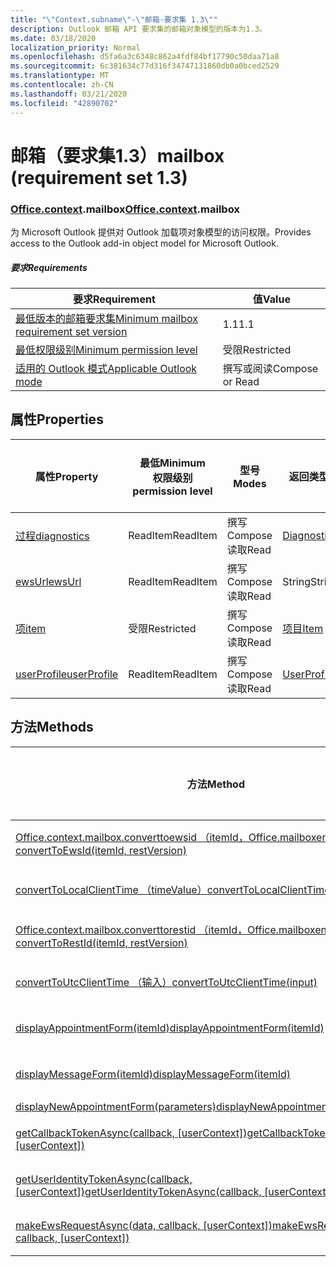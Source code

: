 ```yaml
---
title: "\"Context.subname\"-\"邮箱-要求集 1.3\""
description: Outlook 邮箱 API 要求集的邮箱对象模型的版本为1.3。
ms.date: 03/18/2020
localization_priority: Normal
ms.openlocfilehash: d5fa6a3c6348c862a4fdf84bf17790c50daa71a8
ms.sourcegitcommit: 6c381634c77d316f34747131860db0a0bced2529
ms.translationtype: MT
ms.contentlocale: zh-CN
ms.lasthandoff: 03/21/2020
ms.locfileid: "42890702"
---
```

# <a name="mailbox-requirement-set-13"></a><span data-ttu-id="5f395-103">邮箱（要求集1.3）</span><span class="sxs-lookup"><span data-stu-id="5f395-103">mailbox (requirement set 1.3)</span></span>

### <a name="officecontextmailbox"></a><span data-ttu-id="5f395-104">[Office](office.md)[.context](office.context.md).mailbox</span><span class="sxs-lookup"><span data-stu-id="5f395-104">[Office](office.md)[.context](office.context.md).mailbox</span></span>

<span data-ttu-id="5f395-105">为 Microsoft Outlook 提供对 Outlook 加载项对象模型的访问权限。</span><span class="sxs-lookup"><span data-stu-id="5f395-105">Provides access to the Outlook add-in object model for Microsoft Outlook.</span></span>

##### <a name="requirements"></a><span data-ttu-id="5f395-106">要求</span><span class="sxs-lookup"><span data-stu-id="5f395-106">Requirements</span></span>

|<span data-ttu-id="5f395-107">要求</span><span class="sxs-lookup"><span data-stu-id="5f395-107">Requirement</span></span>| <span data-ttu-id="5f395-108">值</span><span class="sxs-lookup"><span data-stu-id="5f395-108">Value</span></span>|
|---|---|
|[<span data-ttu-id="5f395-109">最低版本的邮箱要求集</span><span class="sxs-lookup"><span data-stu-id="5f395-109">Minimum mailbox requirement set version</span></span>](../../requirement-sets/outlook-api-requirement-sets.md)| <span data-ttu-id="5f395-110">1.1</span><span class="sxs-lookup"><span data-stu-id="5f395-110">1.1</span></span>|
|[<span data-ttu-id="5f395-111">最低权限级别</span><span class="sxs-lookup"><span data-stu-id="5f395-111">Minimum permission level</span></span>](../../../outlook/understanding-outlook-add-in-permissions.md)| <span data-ttu-id="5f395-112">受限</span><span class="sxs-lookup"><span data-stu-id="5f395-112">Restricted</span></span>|
|[<span data-ttu-id="5f395-113">适用的 Outlook 模式</span><span class="sxs-lookup"><span data-stu-id="5f395-113">Applicable Outlook mode</span></span>](../../../outlook/outlook-add-ins-overview.md#extension-points)| <span data-ttu-id="5f395-114">撰写或阅读</span><span class="sxs-lookup"><span data-stu-id="5f395-114">Compose or Read</span></span>|

## <a name="properties"></a><span data-ttu-id="5f395-115">属性</span><span class="sxs-lookup"><span data-stu-id="5f395-115">Properties</span></span>

| <span data-ttu-id="5f395-116">属性</span><span class="sxs-lookup"><span data-stu-id="5f395-116">Property</span></span> | <span data-ttu-id="5f395-117">最低</span><span class="sxs-lookup"><span data-stu-id="5f395-117">Minimum</span></span><br><span data-ttu-id="5f395-118">权限级别</span><span class="sxs-lookup"><span data-stu-id="5f395-118">permission level</span></span> | <span data-ttu-id="5f395-119">型号</span><span class="sxs-lookup"><span data-stu-id="5f395-119">Modes</span></span> | <span data-ttu-id="5f395-120">返回类型</span><span class="sxs-lookup"><span data-stu-id="5f395-120">Return type</span></span> | <span data-ttu-id="5f395-121">最低</span><span class="sxs-lookup"><span data-stu-id="5f395-121">Minimum</span></span><br><span data-ttu-id="5f395-122">要求集</span><span class="sxs-lookup"><span data-stu-id="5f395-122">requirement set</span></span> |
|---|---|---|---|:---:|
| [<span data-ttu-id="5f395-123">过程</span><span class="sxs-lookup"><span data-stu-id="5f395-123">diagnostics</span></span>](/javascript/api/outlook/office.mailbox?view=outlook-js-1.3#diagnostics) | <span data-ttu-id="5f395-124">ReadItem</span><span class="sxs-lookup"><span data-stu-id="5f395-124">ReadItem</span></span> | <span data-ttu-id="5f395-125">撰写</span><span class="sxs-lookup"><span data-stu-id="5f395-125">Compose</span></span><br><span data-ttu-id="5f395-126">读取</span><span class="sxs-lookup"><span data-stu-id="5f395-126">Read</span></span> | [<span data-ttu-id="5f395-127">Diagnostics</span><span class="sxs-lookup"><span data-stu-id="5f395-127">Diagnostics</span></span>](/javascript/api/outlook/office.diagnostics?view=outlook-js-1.3) | [<span data-ttu-id="5f395-128">1.1</span><span class="sxs-lookup"><span data-stu-id="5f395-128">1.1</span></span>](../requirement-set-1.1/outlook-requirement-set-1.1.md) |
| [<span data-ttu-id="5f395-129">ewsUrl</span><span class="sxs-lookup"><span data-stu-id="5f395-129">ewsUrl</span></span>](/javascript/api/outlook/office.mailbox?view=outlook-js-1.3#ewsurl) | <span data-ttu-id="5f395-130">ReadItem</span><span class="sxs-lookup"><span data-stu-id="5f395-130">ReadItem</span></span> | <span data-ttu-id="5f395-131">撰写</span><span class="sxs-lookup"><span data-stu-id="5f395-131">Compose</span></span><br><span data-ttu-id="5f395-132">读取</span><span class="sxs-lookup"><span data-stu-id="5f395-132">Read</span></span> | <span data-ttu-id="5f395-133">String</span><span class="sxs-lookup"><span data-stu-id="5f395-133">String</span></span> | [<span data-ttu-id="5f395-134">1.1</span><span class="sxs-lookup"><span data-stu-id="5f395-134">1.1</span></span>](../requirement-set-1.1/outlook-requirement-set-1.1.md) |
| [<span data-ttu-id="5f395-135">项</span><span class="sxs-lookup"><span data-stu-id="5f395-135">item</span></span>](office.context.mailbox.item.md) | <span data-ttu-id="5f395-136">受限</span><span class="sxs-lookup"><span data-stu-id="5f395-136">Restricted</span></span> | <span data-ttu-id="5f395-137">撰写</span><span class="sxs-lookup"><span data-stu-id="5f395-137">Compose</span></span><br><span data-ttu-id="5f395-138">读取</span><span class="sxs-lookup"><span data-stu-id="5f395-138">Read</span></span> | [<span data-ttu-id="5f395-139">项目</span><span class="sxs-lookup"><span data-stu-id="5f395-139">Item</span></span>](/javascript/api/outlook/office.item?view=outlook-js-1.3) | [<span data-ttu-id="5f395-140">1.1</span><span class="sxs-lookup"><span data-stu-id="5f395-140">1.1</span></span>](../requirement-set-1.1/outlook-requirement-set-1.1.md) |
| [<span data-ttu-id="5f395-141">userProfile</span><span class="sxs-lookup"><span data-stu-id="5f395-141">userProfile</span></span>](/javascript/api/outlook/office.mailbox?view=outlook-js-1.3#userprofile) | <span data-ttu-id="5f395-142">ReadItem</span><span class="sxs-lookup"><span data-stu-id="5f395-142">ReadItem</span></span> | <span data-ttu-id="5f395-143">撰写</span><span class="sxs-lookup"><span data-stu-id="5f395-143">Compose</span></span><br><span data-ttu-id="5f395-144">读取</span><span class="sxs-lookup"><span data-stu-id="5f395-144">Read</span></span> | [<span data-ttu-id="5f395-145">UserProfile</span><span class="sxs-lookup"><span data-stu-id="5f395-145">UserProfile</span></span>](/javascript/api/outlook/office.userprofile?view=outlook-js-1.3) | [<span data-ttu-id="5f395-146">1.1</span><span class="sxs-lookup"><span data-stu-id="5f395-146">1.1</span></span>](../requirement-set-1.1/outlook-requirement-set-1.1.md) |

## <a name="methods"></a><span data-ttu-id="5f395-147">方法</span><span class="sxs-lookup"><span data-stu-id="5f395-147">Methods</span></span>

| <span data-ttu-id="5f395-148">方法</span><span class="sxs-lookup"><span data-stu-id="5f395-148">Method</span></span> | <span data-ttu-id="5f395-149">最低</span><span class="sxs-lookup"><span data-stu-id="5f395-149">Minimum</span></span><br><span data-ttu-id="5f395-150">权限级别</span><span class="sxs-lookup"><span data-stu-id="5f395-150">permission level</span></span> | <span data-ttu-id="5f395-151">型号</span><span class="sxs-lookup"><span data-stu-id="5f395-151">Modes</span></span> | <span data-ttu-id="5f395-152">最低</span><span class="sxs-lookup"><span data-stu-id="5f395-152">Minimum</span></span><br><span data-ttu-id="5f395-153">要求集</span><span class="sxs-lookup"><span data-stu-id="5f395-153">requirement set</span></span> |
|---|---|---|:---:|
| [<span data-ttu-id="5f395-154">Office.context.mailbox.converttoewsid （itemId，Office.mailboxenums.restversion）</span><span class="sxs-lookup"><span data-stu-id="5f395-154">convertToEwsId(itemId, restVersion)</span></span>](/javascript/api/outlook/office.mailbox?view=outlook-js-1.3#converttoewsid-itemid--restversion-) | <span data-ttu-id="5f395-155">受限</span><span class="sxs-lookup"><span data-stu-id="5f395-155">Restricted</span></span> | <span data-ttu-id="5f395-156">撰写</span><span class="sxs-lookup"><span data-stu-id="5f395-156">Compose</span></span><br><span data-ttu-id="5f395-157">读取</span><span class="sxs-lookup"><span data-stu-id="5f395-157">Read</span></span> | [<span data-ttu-id="5f395-158">1.3</span><span class="sxs-lookup"><span data-stu-id="5f395-158">1.3</span></span>](../requirement-set-1.3/outlook-requirement-set-1.3.md) |
| [<span data-ttu-id="5f395-159">convertToLocalClientTime （timeValue）</span><span class="sxs-lookup"><span data-stu-id="5f395-159">convertToLocalClientTime(timeValue)</span></span>](/javascript/api/outlook/office.mailbox?view=outlook-js-1.3#converttolocalclienttime-timevalue-) | <span data-ttu-id="5f395-160">ReadItem</span><span class="sxs-lookup"><span data-stu-id="5f395-160">ReadItem</span></span> | <span data-ttu-id="5f395-161">撰写</span><span class="sxs-lookup"><span data-stu-id="5f395-161">Compose</span></span><br><span data-ttu-id="5f395-162">读取</span><span class="sxs-lookup"><span data-stu-id="5f395-162">Read</span></span> | [<span data-ttu-id="5f395-163">1.1</span><span class="sxs-lookup"><span data-stu-id="5f395-163">1.1</span></span>](../requirement-set-1.1/outlook-requirement-set-1.1.md) |
| [<span data-ttu-id="5f395-164">Office.context.mailbox.converttorestid （itemId，Office.mailboxenums.restversion）</span><span class="sxs-lookup"><span data-stu-id="5f395-164">convertToRestId(itemId, restVersion)</span></span>](/javascript/api/outlook/office.mailbox?view=outlook-js-1.3#converttorestid-itemid--restversion-) | <span data-ttu-id="5f395-165">受限</span><span class="sxs-lookup"><span data-stu-id="5f395-165">Restricted</span></span> | <span data-ttu-id="5f395-166">撰写</span><span class="sxs-lookup"><span data-stu-id="5f395-166">Compose</span></span><br><span data-ttu-id="5f395-167">读取</span><span class="sxs-lookup"><span data-stu-id="5f395-167">Read</span></span> | [<span data-ttu-id="5f395-168">1.3</span><span class="sxs-lookup"><span data-stu-id="5f395-168">1.3</span></span>](../requirement-set-1.3/outlook-requirement-set-1.3.md) |
| [<span data-ttu-id="5f395-169">convertToUtcClientTime （输入）</span><span class="sxs-lookup"><span data-stu-id="5f395-169">convertToUtcClientTime(input)</span></span>](/javascript/api/outlook/office.mailbox?view=outlook-js-1.3#converttoutcclienttime-input-) | <span data-ttu-id="5f395-170">ReadItem</span><span class="sxs-lookup"><span data-stu-id="5f395-170">ReadItem</span></span> | <span data-ttu-id="5f395-171">撰写</span><span class="sxs-lookup"><span data-stu-id="5f395-171">Compose</span></span><br><span data-ttu-id="5f395-172">读取</span><span class="sxs-lookup"><span data-stu-id="5f395-172">Read</span></span> | [<span data-ttu-id="5f395-173">1.1</span><span class="sxs-lookup"><span data-stu-id="5f395-173">1.1</span></span>](../requirement-set-1.1/outlook-requirement-set-1.1.md) |
| [<span data-ttu-id="5f395-174">displayAppointmentForm(itemId)</span><span class="sxs-lookup"><span data-stu-id="5f395-174">displayAppointmentForm(itemId)</span></span>](/javascript/api/outlook/office.mailbox?view=outlook-js-1.3#displayappointmentform-itemid-) | <span data-ttu-id="5f395-175">ReadItem</span><span class="sxs-lookup"><span data-stu-id="5f395-175">ReadItem</span></span> | <span data-ttu-id="5f395-176">撰写</span><span class="sxs-lookup"><span data-stu-id="5f395-176">Compose</span></span><br><span data-ttu-id="5f395-177">读取</span><span class="sxs-lookup"><span data-stu-id="5f395-177">Read</span></span> | [<span data-ttu-id="5f395-178">1.1</span><span class="sxs-lookup"><span data-stu-id="5f395-178">1.1</span></span>](../requirement-set-1.1/outlook-requirement-set-1.1.md) |
| [<span data-ttu-id="5f395-179">displayMessageForm(itemId)</span><span class="sxs-lookup"><span data-stu-id="5f395-179">displayMessageForm(itemId)</span></span>](/javascript/api/outlook/office.mailbox?view=outlook-js-1.3#displaymessageform-itemid-) | <span data-ttu-id="5f395-180">ReadItem</span><span class="sxs-lookup"><span data-stu-id="5f395-180">ReadItem</span></span> | <span data-ttu-id="5f395-181">撰写</span><span class="sxs-lookup"><span data-stu-id="5f395-181">Compose</span></span><br><span data-ttu-id="5f395-182">读取</span><span class="sxs-lookup"><span data-stu-id="5f395-182">Read</span></span> | [<span data-ttu-id="5f395-183">1.1</span><span class="sxs-lookup"><span data-stu-id="5f395-183">1.1</span></span>](../requirement-set-1.1/outlook-requirement-set-1.1.md) |
| [<span data-ttu-id="5f395-184">displayNewAppointmentForm(parameters)</span><span class="sxs-lookup"><span data-stu-id="5f395-184">displayNewAppointmentForm(parameters)</span></span>](/javascript/api/outlook/office.mailbox?view=outlook-js-1.3#displaynewappointmentform-parameters-) | <span data-ttu-id="5f395-185">ReadItem</span><span class="sxs-lookup"><span data-stu-id="5f395-185">ReadItem</span></span> | <span data-ttu-id="5f395-186">读取</span><span class="sxs-lookup"><span data-stu-id="5f395-186">Read</span></span> | [<span data-ttu-id="5f395-187">1.1</span><span class="sxs-lookup"><span data-stu-id="5f395-187">1.1</span></span>](../requirement-set-1.1/outlook-requirement-set-1.1.md) |
| <span data-ttu-id="5f395-188">[getCallbackTokenAsync(callback, [userContext])](/javascript/api/outlook/office.mailbox?view=outlook-js-1.3#getcallbacktokenasync-callback--usercontext-)</span><span class="sxs-lookup"><span data-stu-id="5f395-188">[getCallbackTokenAsync(callback, [userContext])](/javascript/api/outlook/office.mailbox?view=outlook-js-1.3#getcallbacktokenasync-callback--usercontext-)</span></span> | <span data-ttu-id="5f395-189">ReadItem</span><span class="sxs-lookup"><span data-stu-id="5f395-189">ReadItem</span></span> | <span data-ttu-id="5f395-190">撰写</span><span class="sxs-lookup"><span data-stu-id="5f395-190">Compose</span></span><br><span data-ttu-id="5f395-191">读取</span><span class="sxs-lookup"><span data-stu-id="5f395-191">Read</span></span> | [<span data-ttu-id="5f395-192">1.3</span><span class="sxs-lookup"><span data-stu-id="5f395-192">1.3</span></span>](../requirement-set-1.3/outlook-requirement-set-1.3.md)<br>[<span data-ttu-id="5f395-193">1.1</span><span class="sxs-lookup"><span data-stu-id="5f395-193">1.1</span></span>](../requirement-set-1.1/outlook-requirement-set-1.1.md) |
| <span data-ttu-id="5f395-194">[getUserIdentityTokenAsync(callback, [userContext])](/javascript/api/outlook/office.mailbox?view=outlook-js-1.3#getuseridentitytokenasync-callback--usercontext-)</span><span class="sxs-lookup"><span data-stu-id="5f395-194">[getUserIdentityTokenAsync(callback, [userContext])](/javascript/api/outlook/office.mailbox?view=outlook-js-1.3#getuseridentitytokenasync-callback--usercontext-)</span></span> | <span data-ttu-id="5f395-195">ReadItem</span><span class="sxs-lookup"><span data-stu-id="5f395-195">ReadItem</span></span> | <span data-ttu-id="5f395-196">撰写</span><span class="sxs-lookup"><span data-stu-id="5f395-196">Compose</span></span><br><span data-ttu-id="5f395-197">读取</span><span class="sxs-lookup"><span data-stu-id="5f395-197">Read</span></span> | [<span data-ttu-id="5f395-198">1.1</span><span class="sxs-lookup"><span data-stu-id="5f395-198">1.1</span></span>](../requirement-set-1.1/outlook-requirement-set-1.1.md) |
| <span data-ttu-id="5f395-199">[makeEwsRequestAsync(data, callback, [userContext])](/javascript/api/outlook/office.mailbox?view=outlook-js-1.3#makeewsrequestasync-data--callback--usercontext-)</span><span class="sxs-lookup"><span data-stu-id="5f395-199">[makeEwsRequestAsync(data, callback, [userContext])](/javascript/api/outlook/office.mailbox?view=outlook-js-1.3#makeewsrequestasync-data--callback--usercontext-)</span></span> | <span data-ttu-id="5f395-200">ReadWriteMailbox</span><span class="sxs-lookup"><span data-stu-id="5f395-200">ReadWriteMailbox</span></span> | <span data-ttu-id="5f395-201">撰写</span><span class="sxs-lookup"><span data-stu-id="5f395-201">Compose</span></span><br><span data-ttu-id="5f395-202">读取</span><span class="sxs-lookup"><span data-stu-id="5f395-202">Read</span></span> | [<span data-ttu-id="5f395-203">1.1</span><span class="sxs-lookup"><span data-stu-id="5f395-203">1.1</span></span>](../requirement-set-1.1/outlook-requirement-set-1.1.md) |
